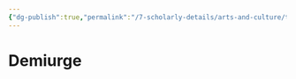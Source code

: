 ```yaml
---
{"dg-publish":true,"permalink":"/7-scholarly-details/arts-and-culture/titles/demiurge/","noteIcon":""}
---
```


# Demiurge
